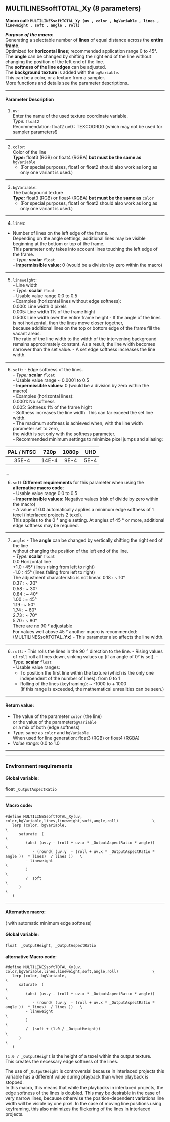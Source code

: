 ﻿## MULTILINESsoftTOTAL_Xy (8 parameters)

**Macro call: `MULTILINESsoftTOTAL_Xy (uv , color , bgVariable , lines , lineweight , soft , angle , roll)`**

***Purpose of the macro:***  
Generating a selectable number of **lines** of equal distance across the **entire frame**.  
Optimized for **horizontal lines**; recommended application range 0 to 45°.  
The **angle** can be changed by shifting the right end of the line without changing the position of the left end of the line.  
The **softness of the line edges** can be adjusted.  
The **background texture** is added with the `bgVariable`.  
This can be a color, or a texture from a sampler.  
More functions and details see the parameter descriptions.


---

#### Parameter Description  
  
   1. `uv`:  
     Enter the name of the used texture coordinate variable.  
     *Type:* `float2`  
     Recommendation: float2 uv0 : TEXCOORD0   (which may not be used for sampler parameters!)

---

  
   2. `color`:  
     Color of the line  
     ***Type:*** float3 (RGB) or float4 (RGBA) **but must be the same as** `bgVariable`  
       - (For special purposes, float1 or float2 should also work as long as only one variant is used.) 
  
---

   3. `bgVariable`:  
     The background texture  
     ***Type:*** float3 (RGB) or float4 (RGBA) **but must be the same as** `color`  
       - (For special purposes, float1 or float2 should also work as long as only one variant is used.)  
       
---

   4. `lines`:  
   - Number of lines on the left edge of the frame.  
     Depending on the angle settings, additional lines may be visible beginning at the bottom or top of the frame.  
     This parameter only takes into account lines touching the left edge of the frame.  
    - *Type:* **scalar** `float`  
    - **Impermissible value:** 0 (would be a division by zero within the macro)  

---

   5. `lineweight`:  
     - Line width  
     - *Type:* **scalar** `float`  
     - Usable value range 0.0 to 0.5  
     - Examples (horizontal lines without edge softness):  
       0.000:  Line width 0 pixels  
       0.005: Line width 1% of the frame hight  
       0.500: Line width over the entire frame height 
     - If the angle of the lines is not horizontal, then the lines move closer together,  
       because additional lines on the top or bottom edge of the frame fill the vacant areas.  
       The ratio of the line width to the width of the intervening background remains approximately constant. 
       As a result, the line width becomes narrower than the set value.
     - A set edge softness increases the line width.
         
---

   6. `soft`:
     - Edge softness of the lines.  
     - *Type:* **scalar** `float`  
     - Usable value range ~ 0.0001 to 0.5  
     - **Impermissible values:** 0 (would be a division by zero within the macro)  
     - Examples (horizontal lines):  
       0.0001: No softness  
       0.005: Softness 1% of the frame hight  
     - Softness increases the line width. This can far exceed the set line width.   
     - The maximum softness is achieved when, with the line width parameter set to zero,   
       the width is set only with the softness parameter.  
     - Recommended minimum settings to minimize pixel jumps and aliasing:

  | PAL / NTSC |   720p |  1080p |  UHD  |
  |:----------:|:------:|:------:|:-----:|
  |    35E-4   | 14E-4  |  9E-4  | 5E-4  |
  
...
  
   6. `soft` **Different requirements** for this parameter when using the **alternative macro code**:  
     - Usable value range 0.0 to 0.5  
     - **Impermissible values:** Negative values (risk of divide by zero within the macro)  
     - A value of 0.0 automatically applies a minimum edge softness of 1 texel (interlaced projects 2 texel).  
       This applies to the 0 ° angle setting. At angles of 45 ° or more, additional edge softness may be required.



---

  7. `angle`:
    - The **angle** can be changed by vertically shifting the right end of the line  
      without changing the position of the left end of the line.  
    - *Type:* **scalar** `float`  
      0.0 Horizontal line  
      +1.0 : 45° (lines rising from left to right)  
      -1.0 : 45° (lines falling from left to right)  
      The adjustment characteristic is not linear.
      0.18 : ~ 10°  
      0.37 : ~ 20°  
      0.58 : ~ 30°  
      0.84 : ~ 40°  
      1.00 : = 45°  
      1.19 : ~ 50°  
      1.74 : ~ 60°  
      2.73 : ~ 70°  
      5.70  : ~ 80°  
      There are no 90 ° adjustable  
      For values well above 45 ° another macro is recommended: (MULTILINESsoftTOTAL_**Yx**) 
    - This parameter also affects the line width.    

---
   
   6. `roll`:
     - This rolls the lines in the 90 ° direction to the line. 
     - Rising values of `roll` roll all lines down, sinking values up (if an angle of 0° is set).
     - *Type:* **scalar** `float`  
     - Usable value ranges:  
       - To position the first line within the texture (which is the only one independent of the number of lines): from 0 to 1  
       - Rolling of the lines (keyframing): ~ -1000 to + 1000  
         (if this range is exceeded, the mathematical unrealities can be seen.)  

---

 #### Return value:
   - The value of the parameter `color` (the line)  
      or the value of the parameter`bgVariable`  
      or a mix of both (edge softness)  
   - *Type:* same as `color` and `bgVariable`  
     When used for line generation: float3 (RGB) or float4 (RGBA)
   - *Value range*: 0.0 to 1.0  

 
---
---


### Environment requirements

#### Global variable:
  float `_OutputAspectRatio`

---


#### Macro code:

```` Code
#define MULTILINESsoftTOTAL_Xy(uv, color,bgVariable,lines,lineweight,soft,angle,roll)               \
   lerp (color, bgVariable,                                                                         \
      saturate  (                                                                                   \
         (abs( (uv.y - (roll + uv.x * _OutputAspectRatio * angle))                                  \
            - (round( (uv.y  - (roll + uv.x * _OutputAspectRatio * angle ))  * lines)  / lines ))   \
         - lineweight                                                                               \
         )                                                                                          \
         /  soft                                                                                    \
      )                                                                                             \
   )
````      

---

#### Alternative macro:
 ( with automatic minimum edge softness)
  

#### Global variable:
  `float  _OutputHeight, _OutputAspectRatio`   


#### alternative Macro code:
  
```` Code
#define MULTILINESsoftTOTAL_Xy(uv, color,bgVariable,lines,lineweight,soft,angle,roll)               \
   lerp (color, bgVariable,                                                                         \
      saturate  (                                                                                   \
         (abs( (uv.y - (roll + uv.x * _OutputAspectRatio * angle))                                  \
            - (round( (uv.y  - (roll + uv.x * _OutputAspectRatio * angle ))  * lines)  / lines ))   \
         - lineweight                                                                               \
         )                                                                                          \
         /  (soft + (1.0 / _OutputHeight))                                                          \
      )                                                                                             \
   )
````

`(1.0 / _OutputHeight` is the height of a texel within the output texture.  
This creates the necessary edge softness of the lines.

The use of `_OutputHeight` is controversial because in interlaced projects this variable has a different value
during playback than when playback is stopped.  
In this macro, this means that while the playbacks in interlaced projects, the edge softness of the lines is doubled.
This may be desirable in the case of very narrow lines, because otherwise the position-dependent variations line width
will be visible by one pixel. In the case of moving line positions using keyframing, this also minimizes the flickering
of the lines in interlaced projects.
  
